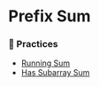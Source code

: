 # Prefix Sum

### 👾 Practices

- [Running Sum](../data-structure/array-string/technique/running-sum.js)
- [Has Subarray Sum](../data-structure/array-string/technique/has-subarray-sum.js)
